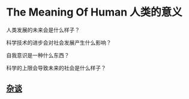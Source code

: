 # The Meaning Of Human 人类的意义

人类发展的未来会是什么样子？

科学技术的进步会对社会发展产生什么影响？

自我意识是一种什么东西？

科学的上限会导致未来的社会是什么样子？

## [杂谈](杂谈.md)
